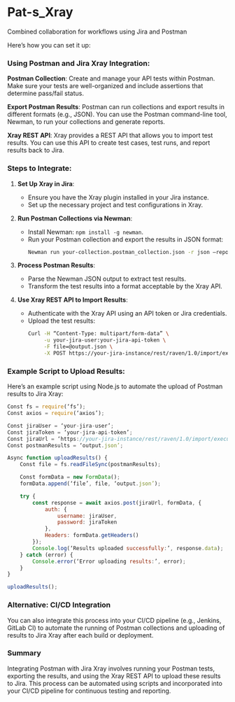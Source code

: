 # Pat-s_Xray
Combined collaboration for workflows using Jira and Postman

Here’s how you can set it up:

### Using Postman and Jira Xray Integration:

**Postman Collection**: Create and manage your API tests within Postman. Make sure your tests are well-organized and include assertions that determine pass/fail status.

**Export Postman Results**: Postman can run collections and export results in different formats (e.g., JSON). You can use the Postman command-line tool, Newman, to run your collections and generate reports.


**Xray REST API**: Xray provides a REST API that allows you to import test results. You can use this API to create test cases, test runs, and report results back to Jira.

### Steps to Integrate:

1. **Set Up Xray in Jira**:
   - Ensure you have the Xray plugin installed in your Jira instance.
   - Set up the necessary project and test configurations in Xray.

2. **Run Postman Collections via Newman**:
   - Install Newman: `npm install -g newman`.
   - Run your Postman collection and export the results in JSON format:
     ```sh
     Newman run your-collection.postman_collection.json -r json –reporter-json-export output.json
     ```

3. **Process Postman Results**:
   - Parse the Newman JSON output to extract test results.
   - Transform the test results into a format acceptable by the Xray API.

4. **Use Xray REST API to Import Results**:
   - Authenticate with the Xray API using an API token or Jira credentials.
   - Upload the test results:
     ```sh
     Curl -H “Content-Type: multipart/form-data” \
          -u your-jira-user:your-jira-api-token \
          -F file=@output.json \
          -X POST https://your-jira-instance/rest/raven/1.0/import/execution
     ```

### Example Script to Upload Results:

Here’s an example script using Node.js to automate the upload of Postman results to Jira Xray:

```javascript
Const fs = require(‘fs’);
Const axios = require(‘axios’);

Const jiraUser = ‘your-jira-user’;
Const jiraToken = ‘your-jira-api-token’;
Const jiraUrl = ‘https://your-jira-instance/rest/raven/1.0/import/execution’;
Const postmanResults = ‘output.json’;

Async function uploadResults() {
    Const file = fs.readFileSync(postmanResults);

    Const formData = new FormData();
    formData.append(‘file’, file, ‘output.json’);

    try {
        const response = await axios.post(jiraUrl, formData, {
            auth: {
                username: jiraUser,
                password: jiraToken
            },
            Headers: formData.getHeaders()
        });
        Console.log(‘Results uploaded successfully:’, response.data);
    } catch (error) {
        Console.error(‘Error uploading results:’, error);
    }
}

uploadResults();
```

### Alternative: CI/CD Integration

You can also integrate this process into your CI/CD pipeline (e.g., Jenkins, GitLab CI) to automate the running of Postman collections and uploading of results to Jira Xray after each build or deployment.

### Summary

Integrating Postman with Jira Xray involves running your Postman tests, exporting the results, and using the Xray REST API to upload these results to Jira. 
This process can be automated using scripts and incorporated into your CI/CD pipeline for continuous testing and reporting.

